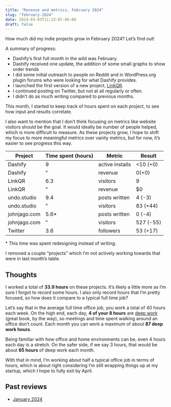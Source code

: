 ```yaml
---
title: "Revenue and metrics, February 2024"
slug: "february-2024"
date: 2024-03-03T11:23:07-06:00
draft: false
---
```


How much did my indie projects grow in February 2024? Let’s find out!

A summary of progress:

- Dashify’s first full month in the wild was February.
- Dashify received one update, the addition of some small graphs to show order trends
- I did some initial outreach to people on Reddit and in WordPress.org plugin forums who were looking for what Dashify provides.
- I launched the first version of a new project, [LinkQR](https://linkqr.johnjago.com).
- I continued posting on Twitter, but not at all regularly or often.
- I didn’t do as much writing compared to previous months.

This month, I started to keep track of hours spent on each project, to see how input and results correlate.

I also want to mention that I don’t think focusing on metrics like website visitors should be the goal. It would ideally be number of people helped, which is more difficult to measure. As these projects grow, I hope to shift my focus to more meaningful metrics over vanity metrics, but for now, it’s easier to see progress this way.

| Project | Time spent (hours) | Metric | Result |
|-|-|-|-|
| Dashify | 9 | active installs | <10 (+0) |
| Dashify | " | revenue | $0 (+$0) |
| LinkQR | 6.3 | visitors | 9 |
| LinkQR | " | revenue | $0 |
| undo.studio |  9.4 | posts written | 4 (-3) |
| undo.studio | " | visitors | 83 (+44) |
| johnjago.com | 5.6* | posts written | 0 (-4) |
| johnjago.com | " | visitors | 527 (-55) |
| Twitter | 3.6 | followers | 53 (+17) |

\* This time was spent redesigning instead of writing.

I removed a couple “projects” which I’m not actively working towards that were in last month’s table.

## Thoughts

I worked a total of **33.9 hours** on these projects. It’s likely a little more as I’m sure I forgot to record some hours. I also only record hours that I’m pretty focused, so how does it compare to a typical full time job?

Let’s say that in the average full time office job, you work a total of 40 hours each week. On the high end, each day, **4 of your 8 hours** are [deep work](https://calnewport.com/deep-work-rules-for-focused-success-in-a-distracted-world/) (great book, by the way), so meetings and time spent walking around an office don’t count. Each month you can work a maximum of about **87 deep work hours**.

Being familiar with how office and home environments can be, even 4 hours each day is a stretch. On the safer side, if we say 3 hours, that would be about **65 hours** of deep work each month.

With that in mind, I’m working about half a typical office job in terms of hours, which is about right considering I’m still wrapping things up at my startup, which I hope to fully exit by April.

## Past reviews

- [January 2024](/january-2024/)
